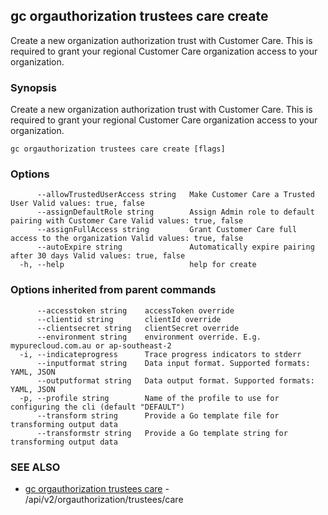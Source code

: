 ## gc orgauthorization trustees care create

Create a new organization authorization trust with Customer Care. This is required to grant your regional Customer Care organization access to your organization.

### Synopsis

Create a new organization authorization trust with Customer Care. This is required to grant your regional Customer Care organization access to your organization.

```
gc orgauthorization trustees care create [flags]
```

### Options

```
      --allowTrustedUserAccess string   Make Customer Care a Trusted User Valid values: true, false
      --assignDefaultRole string        Assign Admin role to default pairing with Customer Care Valid values: true, false
      --assignFullAccess string         Grant Customer Care full access to the organization Valid values: true, false
      --autoExpire string               Automatically expire pairing after 30 days Valid values: true, false
  -h, --help                            help for create
```

### Options inherited from parent commands

```
      --accesstoken string    accessToken override
      --clientid string       clientId override
      --clientsecret string   clientSecret override
      --environment string    environment override. E.g. mypurecloud.com.au or ap-southeast-2
  -i, --indicateprogress      Trace progress indicators to stderr
      --inputformat string    Data input format. Supported formats: YAML, JSON
      --outputformat string   Data output format. Supported formats: YAML, JSON
  -p, --profile string        Name of the profile to use for configuring the cli (default "DEFAULT")
      --transform string      Provide a Go template file for transforming output data
      --transformstr string   Provide a Go template string for transforming output data
```

### SEE ALSO

* [gc orgauthorization trustees care](gc_orgauthorization_trustees_care.html)	 - /api/v2/orgauthorization/trustees/care


